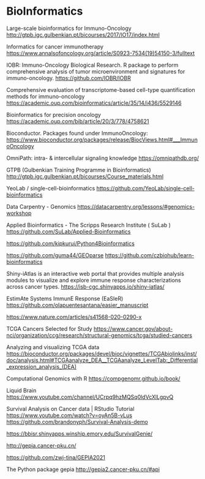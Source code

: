 # BioInformatics

Large-scale bioinformatics for Immuno-Oncology
http://gtpb.igc.gulbenkian.pt/bicourses/2017/IO17/index.html

Informatics for cancer immunotherapy
https://www.annalsofoncology.org/article/S0923-7534(19)54150-3/fulltext

IOBR: Immuno-Oncology Biological Research. R package to perform comprehensive analysis of tumor microenvironment and signatures for immuno-oncology.
https://github.com/IOBR/IOBR

Comprehensive evaluation of transcriptome-based cell-type quantification methods for immuno-oncology
https://academic.oup.com/bioinformatics/article/35/14/i436/5529146

Bioinformatics for precision oncology
https://academic.oup.com/bib/article/20/3/778/4758621

Bioconductor. Packages found under ImmunoOncology:
https://www.bioconductor.org/packages/release/BiocViews.html#___ImmunoOncology

OmniPath: intra- & intercellular signaling knowledge
https://omnipathdb.org/

GTPB (Gulbenkian Training Programme in Bioinformatics)
http://gtpb.igc.gulbenkian.pt/bicourses/Course_materials.html

YeoLab / single-cell-bioinformatics
https://github.com/YeoLab/single-cell-bioinformatics
 
Data Carpentry - Genomics
https://datacarpentry.org/lessons/#genomics-workshop
 
Applied Bioinformatics - The Scripps Research Institute ( SuLab )
https://github.com/SuLab/Applied-Bioinformatics

https://github.com/kipkurui/Python4Bioinformatics

https://github.com/guma44/GEOparse
https://github.com/czbiohub/learn-bioinformatics

Shiny-iAtlas is an interactive web portal that provides multiple analysis modules to visualize and explore
immune response characterizations across cancer types. 
https://isb-cgc.shinyapps.io/shiny-iatlas/

EstimAte Systems ImmunE Response (EaSIeR)
https://github.com/olapuentesantana/easier_manuscript

https://www.nature.com/articles/s41568-020-0290-x

TCGA Cancers Selected for Study 
https://www.cancer.gov/about-nci/organization/ccg/research/structural-genomics/tcga/studied-cancers

Analyzing and visualizing TCGA data
https://bioconductor.org/packages/devel/bioc/vignettes/TCGAbiolinks/inst/doc/analysis.html#TCGAanalyze_DEA__TCGAanalyze_LevelTab:_Differential_expression_analysis_(DEA)

Computational Genomics with R
https://compgenomr.github.io/book/

Liquid Brain
https://www.youtube.com/channel/UCrpq9hzMQSq0ldVcXlLgpvQ
 
Survival Analysis on Cancer data | RStudio Tutorial
https://www.youtube.com/watch?v=oyAn5B-vLus
https://github.com/brandonyph/Survival-Analysis-demo
 
https://bbisr.shinyapps.winship.emory.edu/SurvivalGenie/

http://gepia.cancer-pku.cn/

https://github.com/zwj-tina/GEPIA2021

The Python package gepia
http://gepia2.cancer-pku.cn/#api


